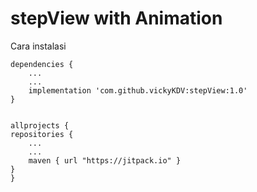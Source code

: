 # stepView with Animation
Cara instalasi


    dependencies {
        ...
        ...
        implementation 'com.github.vickyKDV:stepView:1.0'
    }


    allprojects {
    repositories {
        ...
        ...
        maven { url "https://jitpack.io" }
    }
    }
